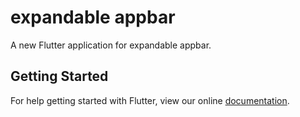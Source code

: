 # expandable appbar

A new Flutter application for expandable appbar.

## Getting Started

For help getting started with Flutter, view our online
[documentation](https://flutter.io/).
